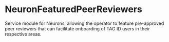 # NeuronFeaturedPeerReviewers
Service module for Neurons, allowing the operator to feature pre-approved peer reviewers that can facilitate onboarding of TAG ID users in their respective areas.
